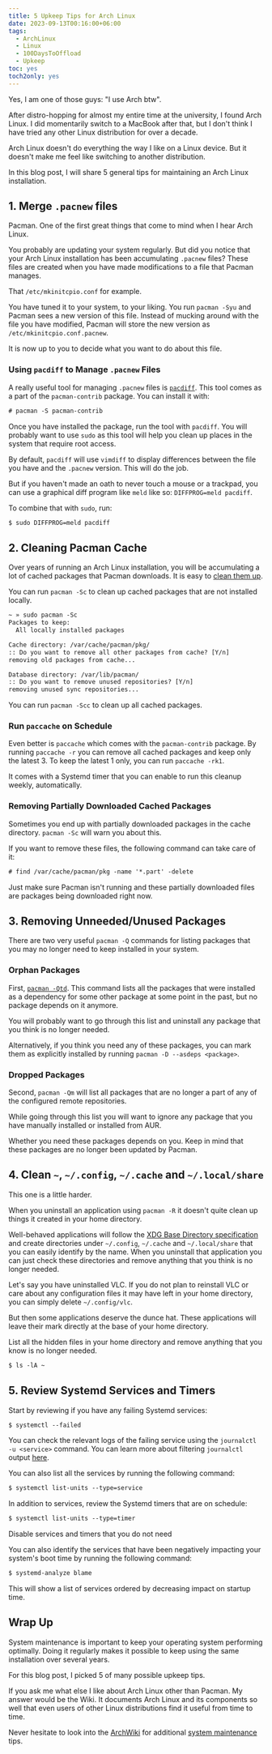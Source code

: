 ```yaml
---
title: 5 Upkeep Tips for Arch Linux
date: 2023-09-13T00:16:00+06:00
tags:
  - ArchLinux
  - Linux
  - 100DaysToOffload
  - Upkeep
toc: yes
toch2only: yes
---
```


Yes, I am one of those guys: "I use Arch btw".

After distro-hopping for almost my entire time at the university, I found Arch Linux. I did momentarily switch to a MacBook after that, but I don't think I have tried any other Linux distribution for over a decade.

Arch Linux doesn't do everything the way I like on a Linux device. But it doesn't make me feel like switching to another distribution.

In this blog post, I will share 5 general tips for maintaining an Arch Linux installation.

## 1. Merge `.pacnew` files

Pacman. One of the first great things that come to mind when I hear Arch Linux. 

You probably are updating your system regularly. But did you notice that your Arch Linux installation has been accumulating `.pacnew` files? These files are created when you have made modifications to a file that Pacman manages.

That `/etc/mkinitcpio.conf` for example.

You have tuned it to your system, to your liking. You run `pacman -Syu` and Pacman sees a new version of this file. Instead of mucking around with the file you have modified, Pacman will store the new version as `/etc/mkinitcpio.conf.pacnew`.

It is now up to you to decide what you want to do about this file.

### Using `pacdiff` to Manage `.pacnew` Files

A really useful tool for managing `.pacnew` files is [`pacdiff`](https://wiki.archlinux.org/title/Pacman/Pacnew_and_Pacsave#pacdiff). This tool comes as a part of the `pacman-contrib` package. You can install it with:

``` txt {linenos=false}
# pacman -S pacman-contrib
```

Once you have installed the package, run the tool with `pacdiff`. You will probably want to use `sudo` as this tool will help you clean up places in the system that require root access.

By default, `pacdiff` will use `vimdiff` to display differences between the file you have and the `.pacnew` version. This will do the job.

But if you haven't made an oath to never touch a mouse or a trackpad, you can use a graphical diff program like `meld` like so: `DIFFPROG=meld pacdiff`.

To combine that with `sudo`, run:

``` txt {linenos=false}
$ sudo DIFFPROG=meld pacdiff
```

## 2. Cleaning Pacman Cache

Over years of running an Arch Linux installation, you will be accumulating a lot of cached packages that Pacman downloads. It is easy to [clean them up](https://wiki.archlinux.org/title/Pacman#Cleaning_the_package_cache).

You can run `pacman -Sc` to clean up cached packages that are not installed locally.

``` txt
~ » sudo pacman -Sc                                       
Packages to keep:
  All locally installed packages

Cache directory: /var/cache/pacman/pkg/
:: Do you want to remove all other packages from cache? [Y/n] 
removing old packages from cache...

Database directory: /var/lib/pacman/
:: Do you want to remove unused repositories? [Y/n] 
removing unused sync repositories...
```

You can run `pacman -Scc` to clean up all cached packages.

### Run `paccache` on Schedule

Even better is `paccache` which comes with the `pacman-contrib` package. By running `paccache -r` you can remove all cached packages and keep only the latest 3. To keep the latest 1 only, you can run `paccache -rk1`.

It comes with a Systemd timer that you can enable to run this cleanup weekly, automatically.

### Removing Partially Downloaded Cached Packages

Sometimes you end up with partially downloaded packages in the cache directory. `pacman -Sc` will warn you about this.

If you want to remove these files, the following command can take care of it:

``` txt {linenos=false}
# find /var/cache/pacman/pkg -name '*.part' -delete
```

Just make sure Pacman isn't running and these partially downloaded files are packages being downloaded right now.

## 3. Removing Unneeded/Unused Packages

There are two very useful `pacman -Q` commands for listing packages that you may no longer need to keep installed in your system.

### Orphan Packages

First, [`pacman -Qtd`](https://wiki.archlinux.org/title/Pacman/Tips_and_tricks#Removing_unused_packages_(orphans)). This command lists all the packages that were installed as a dependency for some other package at some point in the past, but no package depends on it anymore.

You will probably want to go through this list and uninstall any package that you think is no longer needed.

Alternatively, if you think you need any of these packages, you can mark them as explicitly installed by running `pacman -D --asdeps <package>`.

### Dropped Packages

Second, `pacman -Qm` will list all packages that are no longer a part of any of the configured remote repositories.

While going through this list you will want to ignore any package that you have manually installed or installed from AUR.

Whether you need these packages depends on you. Keep in mind that these packages are no longer been updated by Pacman.

## 4. Clean `~`, `~/.config`, `~/.cache` and `~/.local/share`

This one is a little harder.

When you uninstall an application using `pacman -R` it doesn't quite clean up things it created in your home directory.

Well-behaved applications will follow the [XDG Base Directory specification](https://wiki.archlinux.org/title/XDG_Base_Directory) and create directories under `~/.config`, `~/.cache` and `~/.local/share` that you can easily identify by the name. When you uninstall that application you can just check these directories and remove anything that you think is no longer needed.

Let's say you have uninstalled VLC. If you do not plan to reinstall VLC or care about any configuration files it may have left in your home directory, you can simply delete `~/.config/vlc`.

But then some applications deserve the dunce hat. These applications will leave their mark directly at the base of your home directory.

List all the hidden files in your home directory and remove anything that you know is no longer needed.

``` txt {linenos=false}
$ ls -lA ~
```

## 5. Review Systemd Services and Timers

Start by reviewing if you have any failing Systemd services:

``` txt {linenos=false}
$ systemctl --failed
```

You can check the relevant logs of the failing service using the `journalctl -u <service>` command. You can learn more about filtering `journalctl` output [here](https://wiki.archlinux.org/title/Systemd/Journal#Filtering_output).

You can also list all the services by running the following command:

``` txt {linenos=false}
$ systemctl list-units --type=service
```

In addition to services, review the Systemd timers that are on schedule:

``` txt {linenos=false}
$ systemctl list-units --type=timer
```

Disable services and timers that you do not need 

You can also identify the services that have been negatively impacting your system's boot time by running the following command:

``` txt {linenos=false}
$ systemd-analyze blame
```

This will show a list of services ordered by decreasing impact on startup time.

## Wrap Up

System maintenance is important to keep your operating system performing optimally. Doing it regularly makes it possible to keep using the same installation over several years.

For this blog post, I picked 5 of many possible upkeep tips.

If you ask me what else I like about Arch Linux other than Pacman. My answer would be the Wiki. It documents Arch Linux and its components so well that even users of other Linux distributions find it useful from time to time.

Never hesitate to look into the [ArchWiki](https://wiki.archlinux.org/) for additional [system maintenance](https://wiki.archlinux.org/title/system_maintenance) tips.

